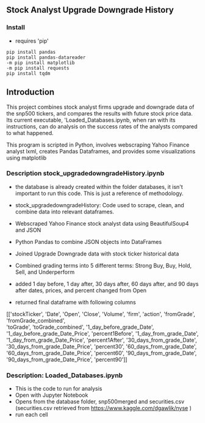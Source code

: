 ## Stock Analyst Upgrade Downgrade History

### Install

* requires 'pip' 

```
pip install pandas
pip install pandas-datareader
-m pip install matplotlib
-m pip install requests
pip install tqdm
```

## Introduction

This project combines stock analyst firms upgrade and downgrade data of the snp500 tickers, and compares the results with future stock price data. Its current executable, 'Loaded_Databases.ipynb, when ran with its instructions, can do analysis on the success rates of the analysts compared to what happened.

This program is scripted in Python, involves webscraping Yahoo Finance analyst lxml, creates Pandas Dataframes, and provides some visualizations using matplotlib 

### Description stock_upgradedowngradeHistory.ipynb

* the database is already created within the folder databases, it isn't important to run this code. This is just a reference of methodology.

* stock_upgradedowngradeHistory: Code used to scrape, clean, and combine data into relevant dataframes.
* Webscraped Yahoo Finance stock analyst data using BeautifulSoup4 and JSON
* Python Pandas to combine JSON objects into DataFrames
* Joined Upgrade Downgrade data with stock ticker historical data
* Combined grading terms into 5 different terms: Strong Buy, Buy, Hold, Sell, and Underperform
* added 1 day before, 1 day after, 30 days after, 60 days after, and 90 days after dates, prices, and percent changed from Open

* returned final dataframe with following columns

[['stockTicker',
 'Date',
 'Open',
 'Close',
 'Volume',
 'firm',
 'action',
 'fromGrade',
 'fromGrade_combined',          
 'toGrade',
 'toGrade_combined',
 '1_day_before_grade_Date',
 '1_day_before_grade_Date_Price',
 'percent1Before',
 '1_day_from_grade_Date',
 '1_day_from_grade_Date_Price',
 'percent1After',
 '30_days_from_grade_Date',
 '30_days_from_grade_Date_Price',
 'percent30',
 '60_days_from_grade_Date',
 '60_days_from_grade_Date_Price',
 'percent60',
 '90_days_from_grade_Date',
 '90_days_from_grade_Date_Price',
 'percent90']]



### Description: Loaded_Databases.ipynb

* This is the code to run for analysis
* Open with Jupyter Notebook
* Opens from the database folder, snp500merged and securities.csv (securities.csv retrieved from https://www.kaggle.com/dgawlik/nyse )
* run each cell


